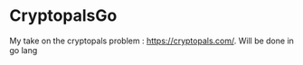 # CryptopalsGo
My take on the cryptopals problem : https://cryptopals.com/. Will be done in go lang 
